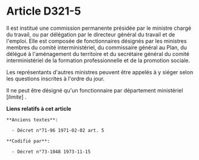 # Article D321-5

Il est institué une commission permanente présidée par le ministre chargé du travail, ou par délégation par le directeur
général du travail et de l'emploi. Elle est composée de fonctionnaires désignés par les ministres membres du comité
interministériel, du commissaire général au Plan, du délégué à l'aménagement du territoire et du secrétaire général du comité
interministériel de la formation professionnelle et de la promotion sociale.

Les représentants d'autres ministres peuvent être appelés à y siéger selon les questions inscrites à l'ordre du jour.

Il ne peut être désigné qu'un fonctionnaire par département ministériel [*limite*] .

**Liens relatifs à cet article**

	**Anciens textes**:

	  - Décret n°71-96 1971-02-02 art. 5

	**Codifié par**:

	  - Décret n°73-1048 1973-11-15
